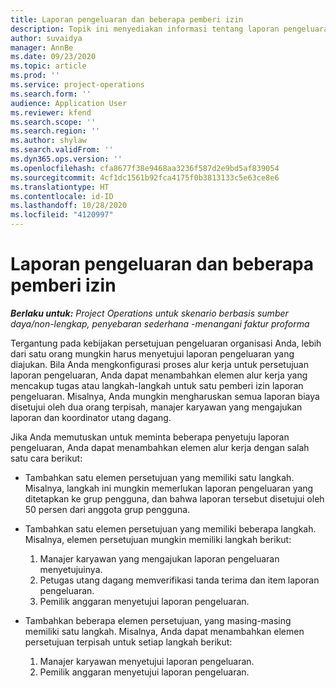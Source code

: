 ```yaml
---
title: Laporan pengeluaran dan beberapa pemberi izin
description: Topik ini menyediakan informasi tentang laporan pengeluaran yang memerlukan persetujuan dari lebih dari satu orang.
author: suvaidya
manager: AnnBe
ms.date: 09/23/2020
ms.topic: article
ms.prod: ''
ms.service: project-operations
ms.search.form: ''
audience: Application User
ms.reviewer: kfend
ms.search.scope: ''
ms.search.region: ''
ms.author: shylaw
ms.search.validFrom: ''
ms.dyn365.ops.version: ''
ms.openlocfilehash: cfa8677f38e9468aa3236f587d2e9bd5af839054
ms.sourcegitcommit: 4cf1dc1561b92fca4175f0b3813133c5e63ce8e6
ms.translationtype: HT
ms.contentlocale: id-ID
ms.lasthandoff: 10/28/2020
ms.locfileid: "4120997"
---
```

# <a name="expense-reports-and-multiple-approvers"></a>Laporan pengeluaran dan beberapa pemberi izin

_**Berlaku untuk:** Project Operations untuk skenario berbasis sumber daya/non-lengkap, penyebaran sederhana -menangani faktur proforma_

Tergantung pada kebijakan persetujuan pengeluaran organisasi Anda, lebih dari satu orang mungkin harus menyetujui laporan pengeluaran yang diajukan. Bila Anda mengkonfigurasi proses alur kerja untuk persetujuan laporan pengeluaran, Anda dapat menambahkan elemen alur kerja yang mencakup tugas atau langkah-langkah untuk satu pemberi izin laporan pengeluaran. Misalnya, Anda mungkin mengharuskan semua laporan biaya disetujui oleh dua orang terpisah, manajer karyawan yang mengajukan laporan dan koordinator utang dagang.

Jika Anda memutuskan untuk meminta beberapa penyetuju laporan pengeluaran, Anda dapat menambahkan elemen alur kerja dengan salah satu cara berikut:

- Tambahkan satu elemen persetujuan yang memiliki satu langkah. Misalnya, langkah ini mungkin memerlukan laporan pengeluaran yang ditetapkan ke grup pengguna, dan bahwa laporan tersebut disetujui oleh 50 persen dari anggota grup pengguna.
- Tambahkan satu elemen persetujuan yang memiliki beberapa langkah. Misalnya, elemen persetujuan mungkin memiliki langkah berikut:

    1. Manajer karyawan yang mengajukan laporan pengeluaran menyetujuinya.
    2. Petugas utang dagang memverifikasi tanda terima dan item laporan pengeluaran.
    3. Pemilik anggaran menyetujui laporan pengeluaran.

- Tambahkan beberapa elemen persetujuan, yang masing-masing memiliki satu langkah. Misalnya, Anda dapat menambahkan elemen persetujuan terpisah untuk setiap langkah berikut:

    1. Manajer karyawan menyetujui laporan pengeluaran.
    2. Pemilik anggaran menyetujui laporan pengeluaran.
